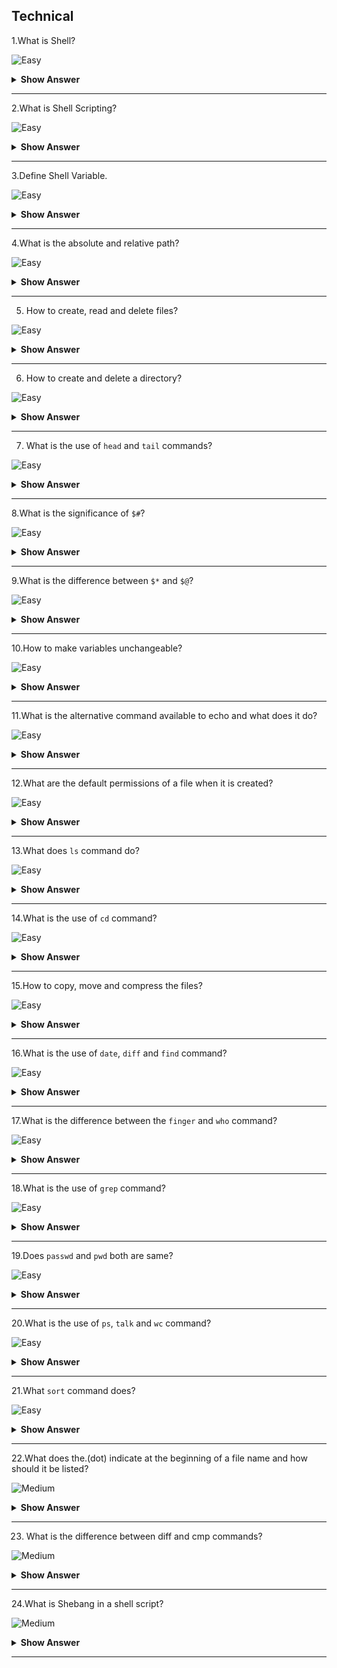 ## Technical

1.What is Shell?

![Easy](https://github.com/revaturelabs/interviewquestions/blob/dev/ComplexityTags/simple%20(2).svg)

<details> <summary> <b> Show Answer </b> </summary>

<blockquote> 
    
- Shell is a command interpreter, which interprets the command given by the user to the kernel.
- It is an interface between a user and an operating system.

</blockquote>

</details>

---

2.What is Shell Scripting?

![Easy](https://github.com/revaturelabs/interviewquestions/blob/dev/ComplexityTags/simple%20(2).svg)

<details> <summary> <b> Show Answer </b> </summary>

<blockquote> 

Shell scripting is a series or sequence of UNIX commands written in a plain text file.We used to give a list of UNIX commands like a to-do list in a file to execute it.

</blockquote>

</details>

---

3.Define Shell Variable.

![Easy](https://github.com/revaturelabs/interviewquestions/blob/dev/ComplexityTags/simple%20(2).svg)

<details> <summary> <b> Show Answer </b> </summary>

<blockquote> 

Shell variable forms the core part of a shell script or program.The variable allows the shell to manipulate the stored information within a shell program.It is generally stored as a string variable.

</blockquote>

</details>

---

4.What is the absolute and relative path?

![Easy](https://github.com/revaturelabs/interviewquestions/blob/dev/ComplexityTags/simple%20(2).svg)

<details> <summary> <b> Show Answer </b> </summary>

<blockquote> 

- Absolute path is the full path of the directory.It always starts with “/”
  - Example:
    **`cd  /var/tmp/abrt/`**
- Relative path is necessary from the current location to reach a particular directory that doesn’t start with “/”.
  - Example:
    **`cd ..,   cd –`**

</blockquote>

</details>

---

5. How to create, read and delete files?

![Easy](https://github.com/revaturelabs/interviewquestions/blob/dev/ComplexityTags/simple%20(2).svg)

<details> <summary> <b> Show Answer </b> </summary>

<blockquote> 

- The `touch` command is used for creating files.
  - Example:
    `#touch filename` 
- The `cat` command is used for reading files.
  - Example:
    `#cat filename`
- The `rm` command is used to delete a file.
  - Example:
    `#rm –f  filename` 

</blockquote>

</details>

---

6. How to create and delete a directory?

![Easy](https://github.com/revaturelabs/interviewquestions/blob/dev/ComplexityTags/simple%20(2).svg)

<details> <summary> <b> Show Answer </b> </summary>

<blockquote> 

- The mkdir command is used for creating a directory.
  - Example:
  `# mkdir filename`
- The rmdir command is used to remove the directory.
  - Example:
  `#rmdir filename` 

</blockquote>

</details>

---

7. What is the use of `head` and `tail` commands?

![Easy](https://github.com/revaturelabs/interviewquestions/blob/dev/ComplexityTags/simple%20(2).svg)

<details> <summary> <b> Show Answer </b> </summary>

<blockquote> 

- `Head` command is used to display started 10 lines.
- `Tail` command is used to display started 10 lines.

</blockquote>

</details>

---

8.What is the significance of `$#`?

![Easy](https://github.com/revaturelabs/interviewquestions/blob/dev/ComplexityTags/simple%20(2).svg)

<details> <summary> <b> Show Answer </b> </summary>

<blockquote> 

It represents the total number of arguments passed by string.

</blockquote>

</details>

---

9.What is the difference between `$*` and `$@`?

![Easy](https://github.com/revaturelabs/interviewquestions/blob/dev/ComplexityTags/simple%20(2).svg)

<details> <summary> <b> Show Answer </b> </summary>

<blockquote> 

`$*` consider the entire set of positional parameters as a single string, but `$@` treat each quoted argument as a separate argument.

</blockquote>

</details>

---

10.How to make variables unchangeable?

![Easy](https://github.com/revaturelabs/interviewquestions/blob/dev/ComplexityTags/simple%20(2).svg)

<details> <summary> <b> Show Answer </b> </summary>

<blockquote> 

Variables can be made unchangeable using read-only.For instance, if we want variable ‘a’ value to remain as 10 and not change, then we can achieve this using read-only.
- Example:
  - $ a=10
  - $ readonly a

</blocckquote>

</details>

---

11.What is the alternative command available to echo and what does it do?

![Easy](https://github.com/revaturelabs/interviewquestions/blob/dev/ComplexityTags/simple%20(2).svg)

<details> <summary> <b> Show Answer </b> </summary>

<blockquote> 

- `tput` is an alternative command to `echo`.
- Using this, we can control the way in which the output is displayed on the screen.

</blockquote>

</details>

---

12.What are the default permissions of a file when it is created?

![Easy](https://github.com/revaturelabs/interviewquestions/blob/dev/ComplexityTags/simple%20(2).svg)

<details> <summary> <b> Show Answer </b> </summary>

<blockquote> 

666 i.e.rw-rw-rw- is the default permission of a file, when it is created.

</blockquote>

</details>

---

13.What does `ls` command do?

![Easy](https://github.com/revaturelabs/interviewquestions/blob/dev/ComplexityTags/simple%20(2).svg)

<details> <summary> <b> Show Answer </b> </summary>

<blockquote> 

1.It lists files in the current directory.
2.It lists files in a long format.

- Example

    1.$ ls
    2.$ ls –lrt or $ ls -ltr

</blockquote>

</details>

---

14.What is the use of `cd` command?

![Easy](https://github.com/revaturelabs/interviewquestions/blob/dev/ComplexityTags/simple%20(2).svg)

<details> <summary> <b> Show Answer </b> </summary>

<blockquote> 

1.It changes the directory to your home directory.
2.It changes the directory to test.
3.It moves back to one directory or to the parent directory of your current directory.

</blockquote>

</details>

---

15.How to copy, move and compress the files?

![Easy](https://github.com/revaturelabs/interviewquestions/blob/dev/ComplexityTags/simple%20(2).svg)

<details> <summary> <b> Show Answer </b> </summary>

<blockquote> 

- To copy the file

  - `$ cp file1 test`         - It copies file1 to test directory.
  - `$ cp file1 file1.bak`    - It takes a backup of file1.

- To move the file 
 
  - `$ mv file1 file2`	      - It moves or renames file1 to file2.

- To compress the file

  - `$ compress file1` - It reduces the size of file1 and creates a compressed file called file1.z and deletes file1.
</blockquote>

</details>

---

16.What is the use of `date`, `diff` and `find` command?

![Easy](https://github.com/revaturelabs/interviewquestions/blob/dev/ComplexityTags/simple%20(2).svg)

<details> <summary> <b> Show Answer </b> </summary>

<blockquote> 

**date**    -   `$ date`                        - It displays the current date and time.
e.g.Output:
Wednesday, October 2022 03:58:06 PM MDT

**diff**    -   `$ diff file1 file2`	        - It displays line by line difference between file1 and file2.

**find**    -	`$ find .–name ‘*.t’ -print`	- It searches in the current directory and in all its subdirectories for files ending with .t, and writes their names in the output.


</blockquote>

</details>

---

17.What is the difference between the `finger` and `who` command?

![Easy](https://github.com/revaturelabs/interviewquestions/blob/dev/ComplexityTags/simple%20(2).svg)

<details> <summary> <b> Show Answer </b> </summary>

<blockquote> 

**finger**	`$ finger`	        - It displays information about the user.
**who** 	`$ who`         	- It lists the users who are logged in on the machine.

</blockquote>

</details>

---

18.What is the use of `grep` command?

![Easy](https://github.com/revaturelabs/interviewquestions/blob/dev/ComplexityTags/simple%20(2).svg)

<details> <summary> <b> Show Answer </b> </summary>

<blockquote> 

`$ grep Hello file1`        -   It searches for the lines containing Hello in file1.
`$ grep –c Hello file1`     -   It gives the count or number of lines that contain Hello in file1.

</blockquote>

</details>

---

19.Does `passwd` and `pwd` both are same?

![Easy](https://github.com/revaturelabs/interviewquestions/blob/dev/ComplexityTags/simple%20(2).svg)

<details> <summary> <b> Show Answer </b> </summary>

<blockquote> 

- No both are different.

**passwd**	`$ passwd`	    -   It is used to change the password.
**pwd** 	`$ pwd`         -   It displays the present working directory.

</blockquote>

</details>

---

20.What is the use of `ps`, `talk` and `wc` command?

![Easy](https://github.com/revaturelabs/interviewquestions/blob/dev/ComplexityTags/simple%20(2).svg)

<details> <summary> <b> Show Answer </b> </summary>

<blockquote> 

**ps**	    `$ ps`          -   It displays the list of processes which are currently running on the machine.
**talk**	`$ talk user1`	-   It is used to talk to the user1 who is currently logged into the same machine.
**wc**	    `$ wc file1`    -   It counts the number of lines, words, and characters in file1.

</blockquote>

</details>

---

21.What `sort` command does?

![Easy](https://github.com/revaturelabs/interviewquestions/blob/dev/ComplexityTags/simple%20(2).svg)

<details> <summary> <b> Show Answer </b> </summary>

<blockquote> 

`$ sort file1`	        - This will sort the contents of file1 and display sorted output on the screen.

</blockquote>

</details>

---

22.What does the.(dot) indicate at the beginning of a file name and how should it be listed?

![Medium](https://github.com/revaturelabs/interviewquestions/blob/dev/ComplexityTags/Medium%20(2).svg)

<details> <summary> <b> Show Answer </b> </summary>

<blockquote> 

- A file name that begins with a.(dot) is called a hidden file.Whenever we try to list the files, it will list all the files except hidden files.

- To list the hidden file, we need to use –the option of ls.i.e.`$ ls –a`

</blockquote>

</details>

---

23. What is the difference between diff and cmp commands?

![Medium](https://github.com/revaturelabs/interviewquestions/blob/dev/ComplexityTags/Medium%20(2).svg)

<details> <summary> <b> Show Answer </b> </summary>

<blockquote> 

`diff` – Basically, it tells about the changes which need to be made to make files identical.

`cmp` – Basically it compares two files byte by byte and displays the very first mismatch.

</blockquote>

</details>

---

24.What is Shebang in a shell script?

![Medium](https://github.com/revaturelabs/interviewquestions/blob/dev/ComplexityTags/Medium%20(2).svg)

<details> <summary> <b> Show Answer </b> </summary>

<blockquote> 

- Shebang is a `# sign` followed by an exclamation i.e.!.
- Generally, this can be seen at the beginning or top of the script/program.This is used to avoid repetitive work.Shebang mainly determines the location of the engine which is to be used to execute the script.

**Example: #!/bin/bash**        - The above line also tells which shell to use.
   - Here ‘#’ symbol is called hash and ‘!’ is called a bang.

</blockquote>

</details>

---

